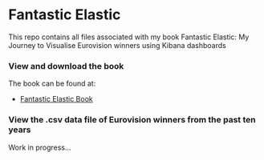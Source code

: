 # Fantastic Elastic
This repo contains all files associated with my book Fantastic Elastic: My Journey to Visualise Eurovision winners using Kibana dashboards

### View and download the book
The book can be found at:
- [Fantastic Elastic Book](https://leanpub.com/FantasticElastic/)

### View the .csv data file of Eurovision winners from the past ten years
Work in progress...
